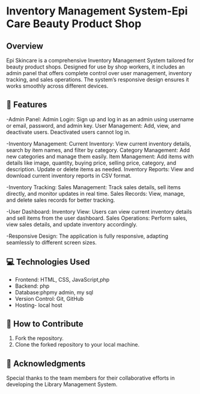 # Inventory Management System-Epi Care Beauty Product Shop

## Overview

Epi Skincare is a comprehensive Inventory Management System tailored for beauty product shops. Designed for use by shop workers, it includes an admin panel that offers complete control over user management, inventory tracking, and sales operations. The system’s responsive design ensures it works smoothly across different devices.

## 🚀 Features

-Admin Panel:
Admin Login: Sign up and log in as an admin using username or email, password, and admin key.
User Management: Add, view, and deactivate users. Deactivated users cannot log in.

-Inventory Management:
Current Inventory: View current inventory details, search by item names, and filter by category.
Category Management: Add new categories and manage them easily.
Item Management: Add items with details like image, quantity, buying price, selling price, category, and description. Update or delete items as needed.
Inventory Reports: View and download current inventory reports in CSV format.

-Inventory Tracking:
Sales Management: Track sales details, sell items directly, and monitor updates in real time.
Sales Records: View, manage, and delete sales records for better tracking.

-User Dashboard:
Inventory View: Users can view current inventory details and sell items from the user dashboard.
Sales Operations: Perform sales, view sales details, and update inventory accordingly.

-Responsive Design:
The application is fully responsive, adapting seamlessly to different screen sizes.

## 💻 Technologies Used

- Frontend: HTML, CSS, JavaScript,php
- Backend: php
- Database:phpmy admin, my sql
- Version Control: Git, GitHub
- Hosting- local host

 ## 🤝 How to Contribute

1. Fork the repository.
2. Clone the forked repository to your local machine.

## 🙏 Acknowledgments

Special thanks to the team members for their collaborative efforts in developing the Library Management System.


 
